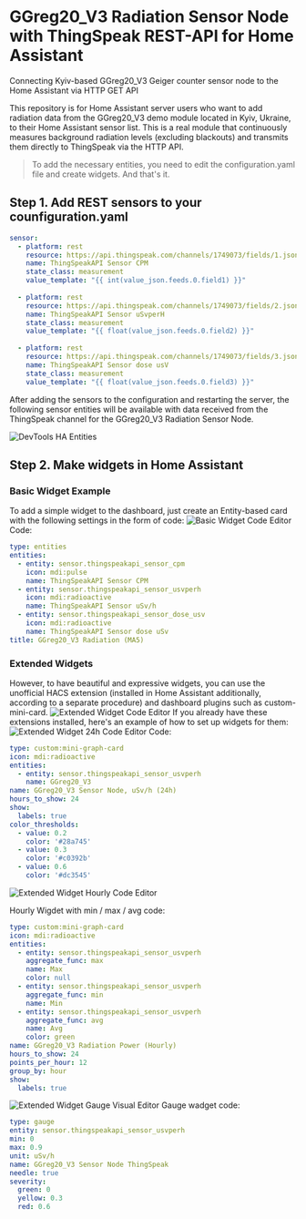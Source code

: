 # GGreg20_V3 Radiation Sensor Node with ThingSpeak REST-API for Home Assistant
Connecting Kyiv-based GGreg20_V3 Geiger counter sensor node to the Home Assistant via HTTP GET API

This repository is for Home Assistant server users who want to add radiation data from the GGreg20_V3 demo module located in Kyiv, Ukraine, to their Home Assistant sensor list.
This is a real module that continuously measures background radiation levels (excluding blackouts) and transmits them directly to ThingSpeak via the HTTP API.

>To add the necessary entities, you need to edit the configuration.yaml file and create widgets. And that's it.

## Step 1. Add REST sensors to your counfiguration.yaml
```yaml
sensor:
  - platform: rest
    resource: https://api.thingspeak.com/channels/1749073/fields/1.json?results=1
    name: ThingSpeakAPI Sensor CPM
    state_class: measurement
    value_template: "{{ int(value_json.feeds.0.field1) }}"
    
  - platform: rest
    resource: https://api.thingspeak.com/channels/1749073/fields/2.json?results=1
    name: ThingSpeakAPI Sensor uSvperH
    state_class: measurement
    value_template: "{{ float(value_json.feeds.0.field2) }}"
    
  - platform: rest
    resource: https://api.thingspeak.com/channels/1749073/fields/3.json?results=1
    name: ThingSpeakAPI Sensor dose usV
    state_class: measurement
    value_template: "{{ float(value_json.feeds.0.field3) }}"
```
After adding the sensors to the configuration and restarting the server, the following sensor entities will be available with data received from the ThingSpeak channel for the GGreg20_V3 Radiation Sensor Node.

![DevTools HA Entities](https://github.com/iotdevicesdev/GGreg20_V3-Kyiv-Radiation-Sensor-ThingSpeak-HomeAssistant/blob/main/ThingSpeak_HA_devTools_entities_2023-02-03.jpg)

## Step 2. Make widgets in Home Assistant
### Basic Widget Example
To add a simple widget to the dashboard, just create an Entity-based card with the following settings in the form of code:
![Basic Widget Code Editor](https://github.com/iotdevicesdev/GGreg20_V3-Kyiv-Radiation-Sensor-ThingSpeak-HomeAssistant/blob/main/ThingSpeak_Basic_codeEditor_2023-02-03_191905.jpg)
Code:
```yaml
type: entities
entities:
  - entity: sensor.thingspeakapi_sensor_cpm
    icon: mdi:pulse
    name: ThingSpeakAPI Sensor CPM
  - entity: sensor.thingspeakapi_sensor_usvperh
    icon: mdi:radioactive
    name: ThingSpeakAPI Sensor uSv/h
  - entity: sensor.thingspeakapi_sensor_dose_usv
    icon: mdi:radioactive
    name: ThingSpeakAPI Sensor dose uSv
title: GGreg20_V3 Radiation (MA5)
```

### Extended Widgets

However, to have beautiful and expressive widgets, you can use the unofficial HACS extension (installed in Home Assistant additionally, according to a separate procedure) and dashboard plugins such as custom-mini-card.
![Extended Widget Code Editor](https://github.com/iotdevicesdev/GGreg20_V3-Kyiv-Radiation-Sensor-ThingSpeak-HomeAssistant/blob/main/ThingSpeak_Extended_2023-02-03_191905.jpg)
If you already have these extensions installed, here's an example of how to set up widgets for them:
![Extended Widget 24h Code Editor](https://github.com/iotdevicesdev/GGreg20_V3-Kyiv-Radiation-Sensor-ThingSpeak-HomeAssistant/blob/main/ThingSpeak_Extended-24h_2023-02-03_191905.jpg)
Code:
```yaml
type: custom:mini-graph-card
icon: mdi:radioactive
entities:
  - entity: sensor.thingspeakapi_sensor_usvperh
    name: GGreg20_V3
name: GGreg20_V3 Sensor Node, uSv/h (24h)
hours_to_show: 24
show:
  labels: true
color_thresholds:
  - value: 0.2
    color: '#28a745'
  - value: 0.3
    color: '#c0392b'
  - value: 0.6
    color: '#dc3545'
```

![Extended Widget Hourly Code Editor](https://github.com/iotdevicesdev/GGreg20_V3-Kyiv-Radiation-Sensor-ThingSpeak-HomeAssistant/blob/main/ThingSpeak_Extended-Hourly_2023-02-03_191905.jpg)

Hourly Wigdet with min / max / avg code:
```yaml
type: custom:mini-graph-card
icon: mdi:radioactive
entities:
  - entity: sensor.thingspeakapi_sensor_usvperh
    aggregate_func: max
    name: Max
    color: null
  - entity: sensor.thingspeakapi_sensor_usvperh
    aggregate_func: min
    name: Min
  - entity: sensor.thingspeakapi_sensor_usvperh
    aggregate_func: avg
    name: Avg
    color: green
name: GGreg20_V3 Radiation Power (Hourly)
hours_to_show: 24
points_per_hour: 12
group_by: hour
show:
  labels: true
```

![Extended Widget Gauge Visual Editor](https://github.com/iotdevicesdev/GGreg20_V3-Kyiv-Radiation-Sensor-ThingSpeak-HomeAssistant/blob/main/ThingSpeak_Extended-Gauge_2023-02-03_191905.jpg)
Gauge wadget code:
```yaml
type: gauge
entity: sensor.thingspeakapi_sensor_usvperh
min: 0
max: 0.9
unit: uSv/h
name: GGreg20_V3 Sensor Node ThingSpeak
needle: true
severity:
  green: 0
  yellow: 0.3
  red: 0.6
```
